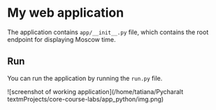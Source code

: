 # My web application

The application contains ```app/__init__.py``` file, which contains the root endpoint for displaying Moscow time. 

## Run

You can run the application by running the ```run.py``` file.

![screenshot of working application](/home/tatiana/Pycharalt textmProjects/core-course-labs/app_python/img.png)